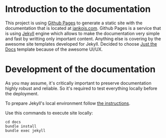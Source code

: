 # Introduction to the documentation
This project is using [Github Pages](https://docs.github.com/en/pages) to generate a static site with the documentation that is located at [jankojs.com](https://www.jankojs.com/). Github Pages is a service that is using [Jekyll](https://jekyllrb.com/) engine which allows to make the documentation very simple and fast by writting only important content. Anything else is covering by the awesome site templates developed for Jekyll. Decided to choose [Just the Docs](https://just-the-docs.github.io/just-the-docs/) template because of the awesome UI/UX.

# Development of the documentation
As you may assume, it's critically important to preserve documentation highly robust and reliable. So it's required to test everything locally before the deployment.

To prepare Jekyll's local environment follow [the instructions](https://docs.github.com/en/pages/setting-up-a-github-pages-site-with-jekyll/testing-your-github-pages-site-locally-with-jekyll).

Use this commands to execute site locally:
```
cd docs
bundle install
bundle exec jekyll 
```
